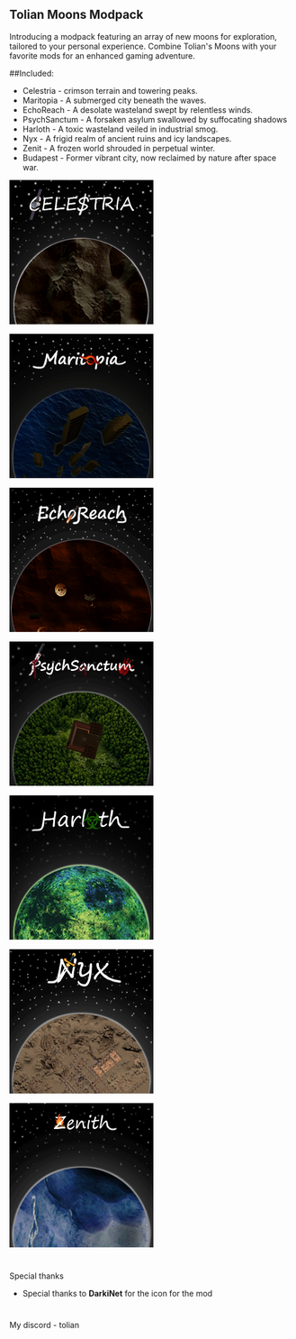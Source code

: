 ## Tolian Moons Modpack

Introducing a modpack featuring an array of new moons for exploration, tailored to your personal experience. Combine Tolian's Moons with your favorite mods for an enhanced gaming adventure.

##Included:

- Celestria - crimson terrain and towering peaks.
- Maritopia - A submerged city beneath the waves.
- EchoReach - A desolate wasteland swept by relentless winds.
- PsychSanctum - A forsaken asylum swallowed by suffocating shadows
- Harloth - A toxic wasteland veiled in industrial smog.
- Nyx - A frigid realm of ancient ruins and icy landscapes.
- Zenit - A frozen world shrouded in perpetual winter.
- Budapest - Former vibrant city, now reclaimed by nature after space war.


[![Celestria](https://raw.githubusercontent.com/Toliann/Tolian-Moons/main/Screenshot/Celestria2.png)](https://thunderstore.io/c/lethal-company/p/Tolian/Celestria/) <br>

[![Maritopia](https://raw.githubusercontent.com/Toliann/Tolian-Moons/main/Screenshot/Maritopia.png)](https://thunderstore.io/c/lethal-company/p/Tolian/Maritopia/) <br>

[![EchoReach](https://raw.githubusercontent.com/Toliann/Tolian-Moons/main/Screenshot/EchoReach.png)](https://thunderstore.io/c/lethal-company/p/Tolian/EchoReach/) <br>

[![PsychSanctum](https://raw.githubusercontent.com/Toliann/Tolian-Moons/main/Screenshot/PsychSanctum.png)](https://thunderstore.io/c/lethal-company/p/Tolian/PsychSanctum/) <br>

[![Harloth](https://raw.githubusercontent.com/Toliann/Tolian-Moons/main/Screenshot/Harloth.png)](https://thunderstore.io/c/lethal-company/p/Tolian/Harloth/) <br>

[![Nyx](https://raw.githubusercontent.com/Toliann/Tolian-Moons/main/Screenshot/Nyx.png)](https://thunderstore.io/c/lethal-company/p/Tolian/Nyx/) <br>

[![Zenit](https://raw.githubusercontent.com/Toliann/Tolian-Moons/main/Screenshot/Zenit.png)](https://thunderstore.io/c/lethal-company/p/Tolian/Zenit/) <br>


#
Special thanks

- Special thanks to **DarkiNet** for the icon for the mod    

#
My discord - tolian
